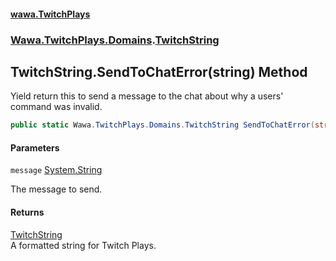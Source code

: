 #### [wawa.TwitchPlays](index.md 'index')
### [Wawa.TwitchPlays.Domains](Wawa.TwitchPlays.Domains.md 'Wawa.TwitchPlays.Domains').[TwitchString](TwitchString.md 'Wawa.TwitchPlays.Domains.TwitchString')

## TwitchString.SendToChatError(string) Method

Yield return this to send a message to the chat about why a users' command was invalid.

```csharp
public static Wawa.TwitchPlays.Domains.TwitchString SendToChatError(string message);
```
#### Parameters

<a name='Wawa.TwitchPlays.Domains.TwitchString.SendToChatError(string).message'></a>

`message` [System.String](https://docs.microsoft.com/en-us/dotnet/api/System.String 'System.String')

The message to send.

#### Returns
[TwitchString](TwitchString.md 'Wawa.TwitchPlays.Domains.TwitchString')  
A formatted string for Twitch Plays.